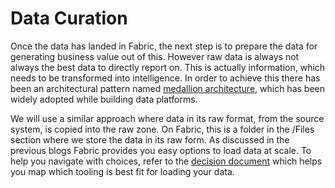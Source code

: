 # Data Curation

Once the data has landed in Fabric, the next step is to prepare the data for generating business value out of this. However raw data is always not always the best data to directly report on. This is actually information, which needs to be transformed into intelligence. In order to achieve this there has been an architectural pattern named [medallion architecture](https://learn.microsoft.com/en-us/azure/databricks/lakehouse/medallion), which has been widely adopted while building data platforms.

We will use a similar approach where data in its raw format, from the source system,  is copied into the raw zone. On Fabric, this is a folder in the /Files section where we store the data in its raw form. As discussed in the previous blogs Fabric provides you easy options to load data at scale. To help you navigate with choices, refer to the [decision document](https://learn.microsoft.com/en-us/fabric/get-started/decision-guide-pipeline-dataflow-spark#copy-activity-dataflow-and-spark-properties) which helps you map which tooling is best fit for loading your data.
